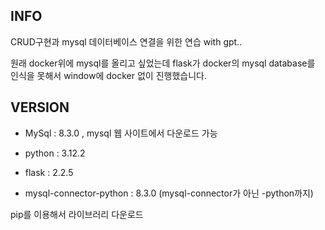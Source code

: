## INFO

CRUD구현과 mysql 데이터베이스 연결을 위한 연습 with gpt..

원래 docker위에 mysql를 올리고 싶었는데 flask가 docker의 mysql database를 인식을 못해서 window에 docker 없이 진행했습니다.

## VERSION

* MySql : 8.3.0 , mysql 웹 사이트에서 다운로드 가능

* python : 3.12.2

* flask : 2.2.5

* mysql-connector-python : 8.3.0 (mysql-connector가 아닌 -python까지)

pip를 이용해서 라이브러리 다운로드
